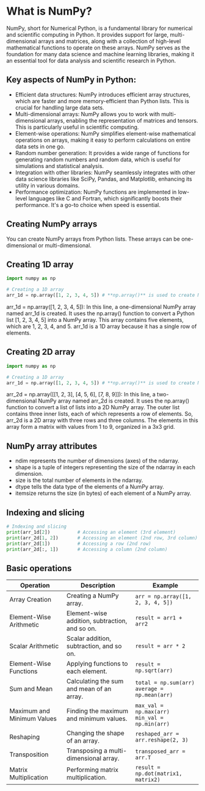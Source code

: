 # What is NumPy?
NumPy, short for Numerical Python, is a fundamental library for numerical and scientific computing in Python. It provides support for large, multi-dimensional arrays and matrices, along with a collection of high-level mathematical functions to operate on these arrays. NumPy serves as the foundation for many data science and machine learning libraries, making it an essential tool for data analysis and scientific research in Python.

## Key aspects of NumPy in Python:
- Efficient data structures: NumPy introduces efficient array structures, which are faster and more memory-efficient than Python lists. This is crucial for handling large data sets.
- Multi-dimensional arrays: NumPy allows you to work with multi-dimensional arrays, enabling the representation of matrices and tensors. This is particularly useful in scientific computing.
- Element-wise operations: NumPy simplifies element-wise mathematical operations on arrays, making it easy to perform calculations on entire data sets in one go.
- Random number generation: It provides a wide range of functions for generating random numbers and random data, which is useful for simulations and statistical analysis.
- Integration with other libraries: NumPy seamlessly integrates with other data science libraries like SciPy, Pandas, and Matplotlib, enhancing its utility in various domains.
- Performance optimization: NumPy functions are implemented in low-level languages like C and Fortran, which significantly boosts their performance. It's a go-to choice when speed is essential.

## Creating NumPy arrays
You can create NumPy arrays from Python lists. These arrays can be one-dimensional or multi-dimensional.

## Creating 1D array
```python
import numpy as np

# Creating a 1D array
arr_1d = np.array([1, 2, 3, 4, 5]) # **np.array()** is used to create NumPy arrays.
```

arr_1d = np.array([1, 2, 3, 4, 5]): In this line, a one-dimensional NumPy array named arr_1d is created. It uses the np.array() function to convert a Python list [1, 2, 3, 4, 5] into a NumPy array. This array contains five elements, which are 1, 2, 3, 4, and 5. arr_1d is a 1D array because it has a single row of elements.

## Creating 2D array
```python
import numpy as np

# Creating a 1D array
arr_1d = np.array([1, 2, 3, 4, 5]) # **np.array()** is used to create NumPy arrays.
```

arr_2d = np.array([[1, 2, 3], [4, 5, 6], [7, 8, 9]]): In this line, a two-dimensional NumPy array named arr_2d is created. It uses the np.array() function to convert a list of lists into a 2D NumPy array.
The outer list contains three inner lists, each of which represents a row of elements. So, arr_2d is a 2D array with three rows and three columns. The elements in this array form a matrix with values from 1 to 9, organized in a 3x3 grid.

## NumPy array attributes
- ndim represents the number of dimensions (axes) of the ndarray.
- shape is a tuple of integers representing the size of the ndarray in each dimension.
- size is the total number of elements in the ndarray.
- dtype tells the data type of the elements of a NumPy array.
- itemsize returns the size (in bytes) of each element of a NumPy array.

## Indexing and slicing
```python
# Indexing and slicing
print(arr_1d[2])          # Accessing an element (3rd element)
print(arr_2d[1, 2])       # Accessing an element (2nd row, 3rd column)
print(arr_2d[1])          # Accessing a row (2nd row)
print(arr_2d[:, 1])       # Accessing a column (2nd column)
```

## Basic operations
| Operation | Description | Example |
| --- | --- | --- |
| Array Creation | Creating a NumPy array. | `arr = np.array([1, 2, 3, 4, 5])` |
| Element-Wise Arithmetic | Element-wise addition, subtraction, and so on. | `result = arr1 + arr2` |
| Scalar Arithmetic | Scalar addition, subtraction, and so on. | `result = arr * 2` |
| Element-Wise Functions | Applying functions to each element. | `result = np.sqrt(arr)` |
| Sum and Mean | Calculating the sum and mean of an array. | `total = np.sum(arr)`<br>`average = np.mean(arr)` |
| Maximum and Minimum Values | Finding the maximum and minimum values. | `max_val = np.max(arr)`<br>`min_val = np.min(arr)` |
| Reshaping | Changing the shape of an array. | `reshaped_arr = arr.reshape(2, 3)` |
| Transposition | Transposing a multi-dimensional array. | `transposed_arr = arr.T` |
| Matrix Multiplication | Performing matrix multiplication. | `result = np.dot(matrix1, matrix2)` |


